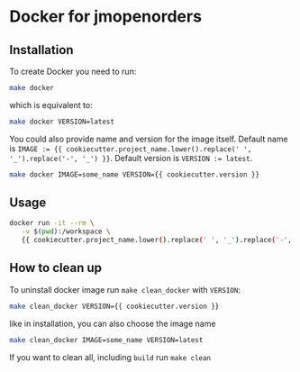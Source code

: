 <!--
 Copyright (c) 2019-2020 Jürgen Mülbert. All rights reserved.

 Licensed under the EUPL, Version 1.2 or – as soon they
 will be approved by the European Commission - subsequent
 versions of the EUPL (the "Licence");
 You may not use this work except in compliance with the
 Licence.
 You may obtain a copy of the Licence at:

 https://joinup.ec.europa.eu/page/eupl-text-11-12

 Unless required by applicable law or agreed to in
 writing, software distributed under the Licence is
 distributed on an "AS IS" basis,
 WITHOUT WARRANTIES OR CONDITIONS OF ANY KIND, either
 express or implied.
 See the Licence for the specific language governing
 permissions and limitations under the Licence.

 Lizenziert under der EUPL, Version 1.2 oder - sobald
 diese von der Europäischen Kommission genehmigt wurden -
 Folgeversionen der EUPL ("Lizenz");
 Sie dürfen dieses Werk ausschließlich gemäß
 dieser Lizenz nutzen.
 Eine Kopie der Lizenz finden Sie hier:

 https://joinup.ec.europa.eu/page/eupl-text-11-12

 Sofern nicht durch anwendbare Rechtsvorschriften
 gefordert oder in schriftlicher Form vereinbart, wird
 die under der Lizenz verbreitete Software "so wie sie
 ist", OHNE JEGLICHE GEWÄHRLEISTUNG ODER BEDINGUNGEN -
 ausdrücklich oder stillschweigend - verbreitet.
 Die sprachspezifischen Genehmigungen und Beschränkungen
 under der Lizenz sind dem Lizenztext zu entnehmen.
 -->

# Docker for jmopenorders

## Installation

To create Docker you need to run:

```bash
make docker
```

which is equivalent to:

```bash
make docker VERSION=latest
```

You could also provide name and version for the image itself.
Default name is `IMAGE := {{ cookiecutter.project_name.lower().replace(' ', '_').replace('-', '_') }}`.
Default version is `VERSION := latest`.

```bash
make docker IMAGE=some_name VERSION={{ cookiecutter.version }}
```

## Usage

```bash
docker run -it --rm \
   -v $(pwd):/workspace \
   {{ cookiecutter.project_name.lower().replace(' ', '_').replace('-', '_') }} bash
```

## How to clean up

To uninstall docker image run `make clean_docker` with `VERSION`:

```bash
make clean_docker VERSION={{ cookiecutter.version }}
```

like in installation, you can also choose the image name

```bash
make clean_docker IMAGE=some_name VERSION=latest
```

If you want to clean all, including `build` run `make clean`
